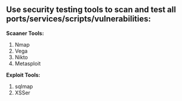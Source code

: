 ## Use security testing tools to scan and test all ports/services/scripts/vulnerabilities:

**Scaaner Tools:**

1. Nmap
2. Vega
3. Nikto
4. Metasploit
  
**Exploit Tools:**

1. sqlmap
2. XSSer
